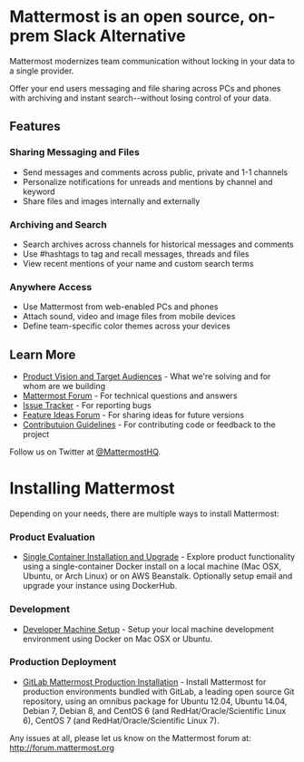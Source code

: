 # Mattermost is an open source, on-prem Slack Alternative

Mattermost modernizes team communication without locking in your data to a single provider. 

Offer your end users messaging and file sharing across PCs and phones with archiving and instant search--without losing control of your data. 

## Features 

### Sharing Messaging and Files

- Send messages and comments across public, private and 1-1 channels
- Personalize notifications for unreads and mentions by channel and keyword
- Share files and images internally and externally

### Archiving and Search 

- Search archives across channels for historical messages and comments 
- Use #hashtags to tag and recall messages, threads and files
- View recent mentions of your name and custom search terms

### Anywhere Access

- Use Mattermost from web-enabled PCs and phones
- Attach sound, video and image files from mobile devices 
- Define team-specific color themes across your devices

## Learn More

- [Product Vision and Target Audiences](http://www.mattermost.org/vision/) - What we're solving and for whom are we building
- [Mattermost Forum](http://forum.mattermost.org/) - For technical questions and answers
- [Issue Tracker](http://www.mattermost.org/filing-issues/) - For reporting bugs
- [Feature Ideas Forum](http://www.mattermost.org/feature-requests/) - For sharing ideas for future versions 
- [Contributuion Guidelines](http://www.mattermost.org/contribute-to-mattermost/) - For contributing code or feedback to the project

Follow us on Twitter at [@MattermostHQ](https://twitter.com/mattermosthq).

# Installing Mattermost

Depending on your needs, there are multiple ways to install Mattermost: 

### Product Evaluation 

- [Single Container Installation and Upgrade](doc/install/single-container-install.md) - Explore product functionality using a single-container Docker install on a local machine (Mac OSX, Ubuntu, or Arch Linux) or on AWS Beanstalk. Optionally setup email and upgrade your instance using DockerHub. 

### Development 

- [Developer Machine Setup](scripts/README_DEV.md) - Setup your local machine development environment using Docker on Mac OSX or Ubuntu. 
 
### Production Deployment 

- [GitLab Mattermost Production Installation](https://about.gitlab.com/downloads/) - Install Mattermost for production environments bundled with GitLab, a leading open source Git repository, using an omnibus package for Ubuntu 12.04, Ubuntu 14.04, Debian 7, Debian 8, and CentOS 6 (and RedHat/Oracle/Scientific Linux 6), CentOS 7 (and RedHat/Oracle/Scientific Linux 7). 

Any issues at all, please let us know on the Mattermost forum at: http://forum.mattermost.org
